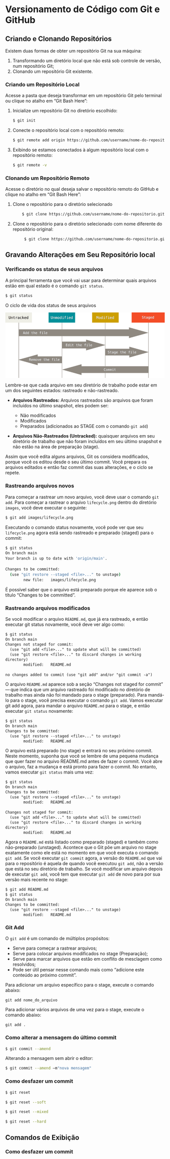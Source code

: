 <h1>
    <span> Versionamento de Código com Git e GitHub</span>
</h1>

## Criando e Clonando Repositórios
Existem duas formas de obter um repositório Git na sua máquina:
1. Transformando um diretório local que não está sob controle de versão, num repositório Git;
2. Clonando um repositório Git existente.

### Criando um Repositório Local
Acesse a pasta que deseja transformar em um repositório Git pelo terminal ou clique no atalho em “Git Bash Here”:
1. Inicialize um repositório Git no diretório escolhido:
    ```bash
    $ git init
    ```
2. Conecte o repositório local com o repositório remoto:
    ```bash
    $ git remote add origin https://github.com/username/nome-do-repositorio.git
    ```
3. Exibindo se estamos conectados à algum repositório local com o repositório remoto:
    ```bash
    $ git remote -v
    ```
### Clonando um Repositório Remoto
Acesse o diretório no qual deseja salvar o repositório remoto do GitHub e clique no atalho em “Git Bash Here”:
1. Clone o repositório para o diretório selecionado
    ```bash
        $ git clone https://github.com/username/nome-do-repositorio.git
    ```
2. Clone o repositório para o diretório selecionado com nome diferente do repositório original:
   ```bash
        $ git clone https://github.com/username/nome-do-repositorio.git nome-do-repositório-local
    ```
##

## Gravando Alterações em Seu Repositório local
### Verificando os status de seus arquivos
A principal ferramenta que você vai usar para determinar quais arquivos estão em qual estado é o comando `git status`.
```bash
$ git status
```
O ciclo de vida dos status de seus arquivos

<img align="center" src="images/lifecycle.png"></a>

Lembre-se que cada arquivo em seu diretório de trabalho pode estar em um dos seguintes estados: rastreado e não-rastreado.
- **Arquivos Rastreados:** Arquivos rastreados são arquivos que foram incluídos no último snapshot, eles podem ser:
  - Não modificados
  - Modificados
  - Preparados (adicionados ao STAGE com o comando `git add`)
 
- **Arquivos Não-Rastreados (Untracked):** quaisquer arquivos em seu diretório de trabalho que não foram incluídos em seu último snapshot e não estão na área de preparação (stage).

Assim que você edita alguns arquivos, Git os considera modificados, porque você os editou desde o seu último commit. Você prepara os arquivos editados e então faz commit das suas alterações, e o ciclo se repete. 

### Rastreando arquivos novos
Para começar a rastrear um novo arquivo, você deve usar o comando `git add`. Para começar a rastrear o arquivo `lifecycle.png` dentro do diretório `images`, você deve executar o seguinte:
```bash
$ git add images/lifecycle.png
```

Executando o comando status novamente, você pode ver que seu `lifecycle.png` agora está sendo rastreado e preparado (staged) para o commit:
```bash
$ git status
On branch main
Your branch is up to date with 'origin/main'.

Changes to be committed:
  (use "git restore --staged <file>..." to unstage)
        new file:   images/lifecycle.png
```

É possível saber que o arquivo está preparado porque ele aparece sob o título “Changes to be committed”.

### Rastreando arquivos modificados
Se você modificar o arquivo `README.md`, que já era rastreado, e então executar git status novamente, você deve ver algo como:
```
$ git status
On branch main
Changes not staged for commit:
  (use "git add <file>..." to update what will be committed)
  (use "git restore <file>..." to discard changes in working directory)
        modified:   README.md

no changes added to commit (use "git add" and/or "git commit -a")
```

O arquivo `README.md` aparece sob a seção “Changes not staged for commit” — que indica que um arquivo rastreado foi modificado no diretório de trabalho mas ainda não foi mandado para o stage (preparado). Para mandá-lo para o stage, você precisa executar o comando `git add`. Vamos executar git add agora, para mandar o arquivo `README.md` para o stage, e então executar `git status` novamente:

```
$ git status
On branch main
Changes to be committed:
  (use "git restore --staged <file>..." to unstage)
        modified:   README.md

```

O arquivo está preparado (no stage) e entrará no seu próximo commit. Neste momento, suponha que você se lembre de uma pequena mudança que quer fazer no arquivo README.md antes de fazer o commit. Você abre o arquivo, faz a mudança e está pronto para fazer o commit. No entanto, vamos executar `git status` mais uma vez:

```
$ git status
On branch main
Changes to be committed:
  (use "git restore --staged <file>..." to unstage)
        modified:   README.md

Changes not staged for commit:
  (use "git add <file>..." to update what will be committed)
  (use "git restore <file>..." to discard changes in working directory)
        modified:   README.md
```

Agora o `README.md` está listado como preparado (staged) e também como não-preparado (unstaged). Acontece que o Git põe um arquivo no stage exatamente como ele está no momento em que você executa o comando `git add`. Se você executar `git commit` agora, a versão do `README.md` que vai para o repositório é aquela de quando você executou `git add`, não a versão que está no seu diretório de trabalho. Se você modificar um arquivo depois de executar `git add`, você tem que executar `git add` de novo para por sua versão mais recente no stage:

```
$ git add README.md
$ git status
On branch main
Changes to be committed:
  (use "git restore --staged <file>..." to unstage)
        modified:   README.md
```
### Git Add
O `git add` é um comando de múltiplos propósitos:
- Serve para começar a rastrear arquivos;
- Serve para colocar arquivos modificados no stage (Preparação);
- Serve para marcar arquivos que estão em conflito de mesclagem como resolvidos;
- Pode ser útil pensar nesse comando mais como “adicione este conteúdo ao próximo commit”.

Para adicionar um arquivo específico para o stage, execute o comando abaixo:
```
git add nome_do_arquivo
```

Para adicionar vários arquivos de uma vez para o stage, execute o comando abaixo:
```
git add .
```

### Como alterar a mensagem do último commit
```bash
$ git commit --amend
```

Alterando a mensagem sem abrir o editor:  
```bash
$ git commit --amend –m"nova mensagem"
```

### Como desfazer um commit
```bash
$ git reset
```
```bash
$ git reset --soft
```
```bash
$ git reset --mixed
```
```bash
$ git reset --hard
```
##

## Comandos de Exibição
### Como desfazer um commit
